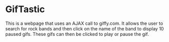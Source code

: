 # GifTastic

This is a webpage that uses an AJAX call to giffy.com. It allows the user to search for rock bands and then click on the name of the band to display 10 paused gifs. These gifs can then be clicked to play or pause the gif.
